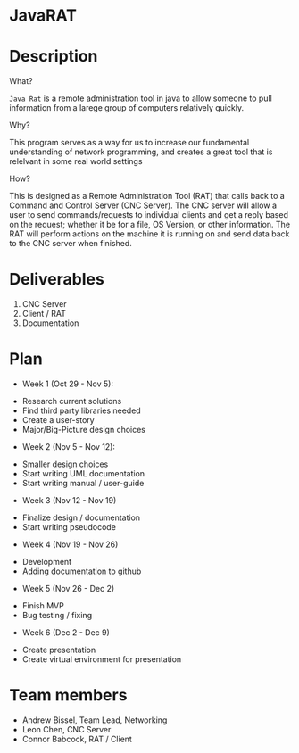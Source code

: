 # JavaRAT

# Description
What?

`Java Rat` is a remote administration tool in java to allow someone to pull information from a larege group of computers relatively quickly.

Why?

This program serves as a way for us to increase our fundamental understanding of network programming, and creates a great tool that is relelvant in some real world settings

How?

This is designed as a Remote Administration Tool (RAT) that calls back to a Command and Control Server (CNC Server). The CNC server will allow a user to send commands/requests to individual clients and get a reply based on the request; whether it be for a file, OS Version, or other information. The RAT will perform actions on the machine it is running on and send data back to the CNC server when finished.

# Deliverables

1. CNC Server
2. Client / RAT
3. Documentation 

# Plan

* Week 1 (Oct 29 - Nov 5):
- Research current solutions
- Find third party libraries needed
- Create a user-story
- Major/Big-Picture design choices
* Week 2 (Nov 5 - Nov 12):
- Smaller design choices
- Start writing UML documentation
- Start writing manual / user-guide
* Week 3 (Nov 12 - Nov 19)
- Finalize design / documentation
- Start writing pseudocode
* Week 4 (Nov 19 - Nov 26)
- Development
- Adding documentation to github
* Week 5 (Nov 26 - Dec 2)
- Finish MVP
- Bug testing / fixing
* Week 6 (Dec 2 - Dec 9)
- Create presentation
- Create virtual environment for presentation

# Team members

* Andrew Bissel, Team Lead, Networking
* Leon Chen, CNC Server
* Connor Babcock, RAT / Client
